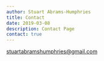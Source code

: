 ```yaml
---
author: Stuart Abrams-Humphries
title: Contact
date: 2019-03-08
description: Contact Page
contact: true
---
```

stuartabramshumphries@gmail.com
